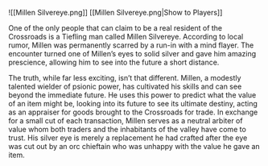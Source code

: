 ![[Millen Silvereye.png]]
[[Millen Silvereye.png|Show to Players]]

One of the only people that can claim to be a real resident of the Crossroads is a Tiefling man called Millen Silvereye. According to local rumor, Millen was permanently scarred by a run-in with a mind flayer. The encounter turned one of Millen’s eyes to solid silver and gave him amazing prescience, allowing him to see into the future a short distance. 

The truth, while far less exciting, isn’t that different. Millen, a modestly talented wielder of psionic power, has cultivated his skills and can see beyond the immediate future. He uses this power to predict what the value of an item might be, looking into its future to see its ultimate destiny, acting as an appraiser for goods brought to the Crossroads for trade. In exchange for a small cut of each transaction, Millen serves as a neutral arbiter of value whom both traders and the inhabitants of the valley have come to trust. His silver eye is merely a replacement he had crafted after the eye was cut out by an orc chieftain who was unhappy with the value he gave an item. 

